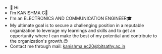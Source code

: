 - 👋 Hi
- I’m KANISHMA G🤩
- I'm an ELECTRONICS AND COMMUNICATION ENGINEER🎓
- My ultimate goal is to secure a challenging position in a reputable organization to leverage my learnings and skills and to get an opportunity where I can make the best of my potential and contribute to the organization's growth.😊
- Contact me through mail: kanishma.ec20@bitsathy.ac.in
